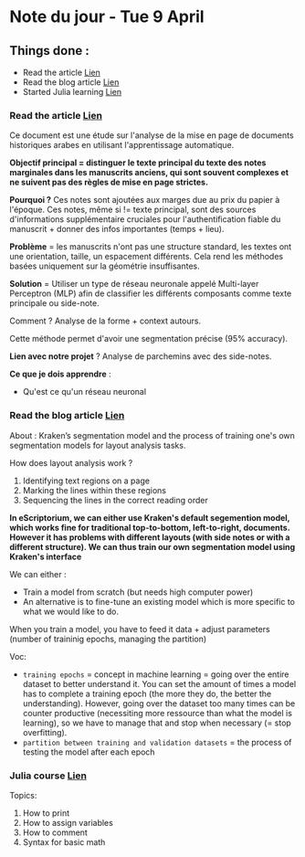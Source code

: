 # Note du jour - Tue 9 April 

## Things done :

- Read the article [Lien](../../ressources/LayoutAnalysis2012.pdf)
- Read the blog article [Lien](https://digitalorientalist.com/2023/11/03/11400/)
- Started Julia learning [Lien](https://github.com/JuliaAcademy/Introduction-to-Julia)

### Read the article [Lien](../../ressources/LayoutAnalysis2012.pdf)

Ce document est une étude sur l'analyse de la mise en page de documents historiques arabes en utilisant l'apprentissage automatique. 

**Objectif principal = distinguer le texte principal du texte des notes marginales dans les manuscrits anciens, qui sont souvent complexes et ne suivent pas des règles de mise en page strictes.** 

**Pourquoi ?** Ces notes sont ajoutées aux marges due au prix du papier à l'époque. Ces notes, même si != texte principal, sont des sources d'informations supplémentaire cruciales pour l'authentification fiable du manuscrit + donner des infos importantes (temps + lieu). 

**Problème** = les manuscrits n'ont pas une structure standard, les textes ont une orientation, taille, un espacement différents. Cela rend les méthodes basées uniquement sur la géométrie insuffisantes. 

**Solution** = Utiliser un type de réseau neuronale appelé Multi-layer Perceptron (MLP) afin de classifier les différents composants comme texte principale ou side-note. 

Comment ? Analyse de la forme + context autours. 

Cette méthode permet d'avoir une segmentation précise (95% accuracy). 


**Lien avec notre projet** ? Analyse de parchemins avec des side-notes. 

**Ce que je dois apprendre** : 
- Qu'est ce qu'un réseau neuronal


### Read the blog article [Lien](https://digitalorientalist.com/2023/11/03/11400/)

About : Kraken’s segmentation model and the process of training one's own segmentation models for layout analysis tasks.

How does layout analysis work ?
1. Identifying text regions on a page
2. Marking the lines within these regions
3. Sequencing the lines in the correct reading order

**In eScriptorium, we can either use Kraken's default segemention model, which works fine for traditional top-to-bottom, left-to-right, documents. However it has problems with different layouts (with side notes or with a different structure). We can thus train our own segmentation model using Kraken's interface** 

We can either : 
- Train a model from scratch (but needs high computer power)
- An alternative is to fine-tune an existing model which is more specific to what we would like to do.

When you train a model, you have to feed it data + adjust parameters (number of traininig epochs, managing the partition)

Voc: 
- `training epochs` = concept in machine learning = going over the entire dataset to better understand it. You can set the amount of times a model has to complete a training epoch (the more they do, the better the understanding). However, going over the dataset too many times can be counter productive (necessiting more ressource than what the model is learning), so we have to manage that and stop when necessary (= stop overfitting). 
- `partition between training and validation datasets` = the process of testing the model after each epoch

### Julia course [Lien](https://github.com/JuliaAcademy/Introduction-to-Julia)

Topics:
1. How to print
2. How to assign variables
3. How to comment
4. Syntax for basic math







